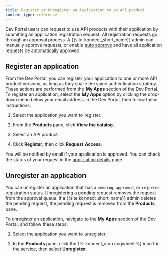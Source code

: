 ```yaml
---
title: Register or Unregister an Application to an API product
content_type: reference
---
```

Dev Portal users can request to use API products with their application by submitting an application registration request. All registration requests go through an approval process. A {{site.konnect_short_name}} admin can manually approve requests, or enable [auto approve](/konnect/dev-portal/access-and-approval/auto-approve-devs-apps/) and have all application requests be automatically approved. 

## Register an application

From the Dev Portal, you can register your application to one or more API product versions, as long as they share the same authentication strategy. These actions are performed from the **My Apps** section of the Dev Portal.
To register an application, select the **My Apps** option by clicking the drop-down menu below your email address in the Dev Portal, then follow these instructions: 

1. Select the application you want to register. 

2. From the **Products** pane, click **View the catalog**. 

3. Select an API product. 

4. Click **Register**, then click **Request Access**.
   
You will be notified by email if your application is approved.
You can check the status of your request in the [application details](/konnect/dev-portal/applications/dev-apps/#app-details-page) page.

## Unregister an application

You can unregister an application that has a `pending`, `approved`, or `rejected` registration status.
Unregistering a pending request removes the request from the
approval queue. If a {{site.konnect_short_name}} admin deletes the pending request, the pending request is removed from
the **Products** pane. 

To unregister an application, navigate to the **My Apps** section of the Dev Portal, and follow these steps: 

1. Select the application you want to unregister.

2. In the **Products** pane, click the {% konnect_icon cogwheel %} icon for the service, then select **Unregister**.

